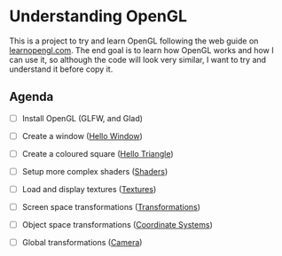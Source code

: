 # Understanding OpenGL
This is a project to try and learn OpenGL following the web guide on [learnopengl.com](https://learnopengl.com/Introduction).  The end goal is to learn how OpenGL works and how I can use it, so although the code will look very similar, I want to try and understand it before copy it.

## Agenda
- [ ] Install OpenGL (GLFW, and Glad)
- [ ] Create a window ([Hello Window](https://learnopengl.com/Getting-started/Hello-Window))
- [ ] Create a coloured square ([Hello Triangle](https://learnopengl.com/Getting-started/Hello-Triangle))
- [ ] Setup more complex shaders ([Shaders](https://learnopengl.com/Getting-started/Shaders))
- [ ] Load and display textures ([Textures](https://learnopengl.com/Getting-started/Textures))
- [ ] Screen space transformations ([Transformations](https://learnopengl.com/Getting-started/Transformations))
- [ ] Object space transformations ([Coordinate Systems](https://learnopengl.com/Getting-started/Coordinate-Systems))
- [ ] Global transformations ([Camera](https://learnopengl.com/Getting-started/Camera))


